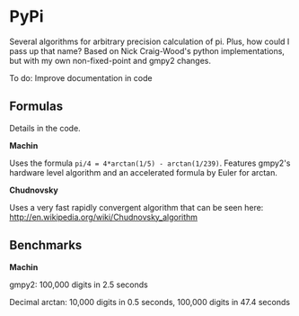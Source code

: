 PyPi
====

Several algorithms for arbitrary precision calculation of pi. Plus, how could I pass up that name? 
Based on Nick Craig-Wood's python implementations, but with my own non-fixed-point and gmpy2 changes. 

To do: Improve documentation in code

Formulas
--------
Details in the code.

**Machin** 

Uses the formula `pi/4 = 4*arctan(1/5) - arctan(1/239)`. Features gmpy2's hardware level algorithm and an accelerated formula by Euler for arctan. 

**Chudnovsky**

Uses a very fast rapidly convergent algorithm that can be seen here: http://en.wikipedia.org/wiki/Chudnovsky_algorithm



Benchmarks
----------

**Machin**

gmpy2: 100,000 digits in  2.5 seconds

Decimal arctan: 10,000 digits in 0.5 seconds, 100,000 digits in 47.4 seconds



